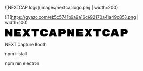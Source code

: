![NEXTCAP logo](images/nextcaplogo.png | width=200)

![](https://gyazo.com/eb5c5741b6a9a16c692170a41a49c858.png | width=100)

<img src="./images/nextcaplogo.png " alt="alt text" width="200">

<img src="images/nextcaplogo.png " alt="alt text" width="200">


NEXT Capture Booth

npm install

npm run electron


